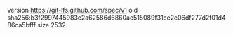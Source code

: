 version https://git-lfs.github.com/spec/v1
oid sha256:b3f2997445983c2a62586d6860ae515089f31ce2c06df277d2f01d486ca5bfff
size 2532
